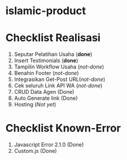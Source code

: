 # islamic-product


# Checklist Realisasi
1. Seputar Pelatihan Usaha  (**done**)
2. Insert Testimonials      (**done**)
3. Tampilin Workflow Usaha  (*not-done*)
4. Benahin Footer           (*not-done*)
5. Integrasikan Get-Post URL(*not-done*)
6. Cek seluruh Link API WA  (*not-done*)
7. CRUD Data Agen						(Done)
8. Auto Generate link				(Done)
9. Hosting									(_Not yet_)


# Checklist Known-Error
1. Javascript Error 2.1.0 (Done)
2. Custom.js (Done)

